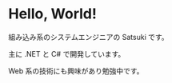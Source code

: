 # Hello, World!
組み込み系のシステムエンジニアの Satsuki です。

主に .NET と C# で開発しています。

Web 系の技術にも興味があり勉強中です。

<!---
satoonish/satoonish is a ✨ special ✨ repository because its `README.md` (this file) appears on your GitHub profile.
You can click the Preview link to take a look at your changes.
--->
